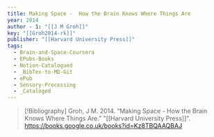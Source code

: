 ```yaml
---
title: Making Space -  How the Brain Knows Where Things Are
year: 2014
author - 1: "[[J M Groh]]"
key: "[[Groh2014-rk]]"
publisher: "[[Harvard University Press]]"
tags:
  - Brain-and-Space-Coursera
  - EPubs-Books
  - Notion-Catalogued
  - _BibTex-to-MD-Git
  - ePub
  - Sensory-Processing
  - _Cataloged
---
```


> [!Bibliography]
> Groh, J M. 2014. “Making Space -  How the Brain Knows Where Things Are.” "[[Harvard University Press]]". https://books.google.co.uk/books?id=Kz8TBQAAQBAJ